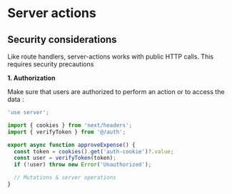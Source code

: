 <!-- .slide: class="two-column with-code" -->

# Server actions

## Security considerations

Like route handlers, server-actions works with public HTTP calls. This requires security precautions

<div>

**1. Authorization**

Make sure that users are authorized to perform an action or to access the data :

```js
'use server';

import { cookies } from 'next/headers';
import { verifyToken } from '@/auth';

export async function approveExpense() {
  const token = cookies().get('auth-cookie')?.value;
  const user = verifyToken(token);
  if (!user) throw new Error('Unauthorized');

  // Mutations & server operations
}
```

</div>
<!-- .element: class="fragment" data-fragment-index="1"-->
